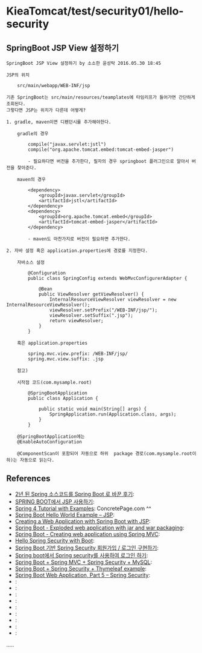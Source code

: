KieaTomcat/test/security01/hello-security
=========================================

SpringBoot JSP View 설정하기
----------------------------
```
SpringBoot JSP View 설정하기 by 소소한 윤성탁 2016.05.30 18:45

JSP의 위치 

	src/main/webapp/WEB-INF/jsp

기존 SpringBoot는 src/main/resources/teamplates에 타임리프가 들어가면 간단하게 조회된다.
그렇다면 JSP는 위치가 다른데 어떻게?

1. gradle, maven이면 디펜던시를 추가해야한다.

	gradle의 경우

		compile("javax.servlet:jstl")
		compile("org.apache.tomcat.embed:tomcat-embed-jasper")

		- 필요하다면 버전을 추가한다, 필자의 경우 springboot 플러그인으로 알아서 버전을 찾아준다.

	maven의 경우

		<dependency>
			<groupId>javax.servlet</groupId>
			<artifactId>jstl</artifactId>
		</dependency>
		<dependency>
			<groupId>org.apache.tomcat.embed</groupId>
			<artifactId>tomcat-embed-jasper</artifactId>
		</dependency>

		- maven도 마찬가지로 버전이 필요하면 추가한다.

2. 자바 설정 혹은 application.properties에 경로를 지정한다.

	자바소스 설정
	
		@Configuration
		public class SpringConfig extends WebMvcConfigurerAdapter {

			@Bean
			public ViewResolver getViewResolver() {
				InternalResourceViewResolver viewResolver = new InternalResourceViewResolver();
				viewResolver.setPrefix("/WEB-INF/jsp/");
				viewResolver.setSuffix(".jsp");
				return viewResolver;
			}
		}

	혹은 application.properties

		spring.mvc.view.prefix: /WEB-INF/jsp/
		spring.mvc.view.suffix: .jsp

	참고)

	시작점 코드(com.mysample.root)

		@SpringBootApplication
		public class Application {

			public static void main(String[] args) {
				SpringApplication.run(Application.class, args);
			}
		}

	@SpringBootApplication에는 
	@EnableAutoConfiguration

	@ComponentScan이 포함되어 자동으로 하위  package 경로(com.mysample.root이하)는 자동으로 읽는다.

```




References
----------
- [2년 된 Spring 소스코드를 Spring Boot 로 바꾼 후기](https://limsungmook.github.io/2016/12/28/review-migration-legacy-to-boot/ "2년 된 Spring 소스코드를 Spring Boot 로 바꾼 후기"):
- [SPRING BOOT에서 JSP 사용하기](http://coding-slave.blogspot.com/2016/01/web-spring-spring-boot.html "SPRING BOOT에서 JSP 사용하기"):
- [Spring 4 Tutorial with Examples](https://www.concretepage.com/spring-4/ "Spring 4 Tutorial with Examples"): ConcretePage.com ^^
- [Spring Boot Hello World Example – JSP](https://www.mkyong.com/spring-boot/spring-boot-hello-world-example-jsp/ "Spring Boot Hello World Example – JSP"):
- [Creating a Web Application with Spring Boot with JSP](http://www.springboottutorial.com/creating-web-application-with-spring-boot "Creating a Web Application with Spring Boot with JSP"):
- [Spring Boot - Exploded web application with jar and war packaging](https://www.logicbig.com/tutorials/spring-framework/spring-boot/boot-exploded-war.html "Spring Boot - Exploded web application with jar and war packaging"):
- [Spring Boot - Creating web application using Spring MVC](https://www.boraji.com/spring-boot-creating-web-application-using-spring-mvc "Spring Boot - Creating web application using Spring MVC"):
- [Hello Spring Security with Boot](https://docs.spring.io/spring-security/site/docs/current/guides/html5/helloworld-boot.html "Hello Spring Security with Boot"):
- [Spring Boot 기반 Spring Security 회원가입 / 로그인 구현하기](https://xmfpes.github.io/spring/spring-security/ "Spring Boot 기반 Spring Security 회원가입 / 로그인 구현하기"):
- [Spring boot에서 Spring security를 사용하여 로그인 하기](https://wedul.site/170 "Spring boot에서 Spring security를 사용하여 로그인 하기"):
- [Spring Boot + Spring MVC + Spring Security + MySQL](https://medium.com/@gustavo.ponce.ch/spring-boot-spring-mvc-spring-security-mysql-a5d8545d837d "Spring Boot + Spring MVC + Spring Security + MySQL"):
- [Spring Boot + Spring Security + Thymeleaf example](http://www.mkyong.com/spring-boot/spring-boot-spring-security-thymeleaf-example/ "Spring Boot + Spring Security + Thymeleaf example"):
- [Spring Boot Web Application, Part 5 – Spring Security](https://springframework.guru/spring-boot-web-application-part-5-spring-security/ "Spring Boot Web Application, Part 5 – Spring Security"):
- []( ""):
- []( ""):
- []( ""):
- []( ""):
- []( ""):
- []( ""):
- []( ""):
- []( ""):
- []( ""):



.....




